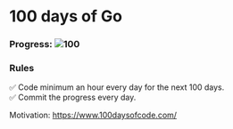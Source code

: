 # 100 days of Go 

### Progress: ![100](https://img.shields.io/badge/34-100-blue)

### Rules
✅ Code minimum an hour every day for the next 100 days.<br>
✅ Commit the progress every day.

Motivation: https://www.100daysofcode.com/
